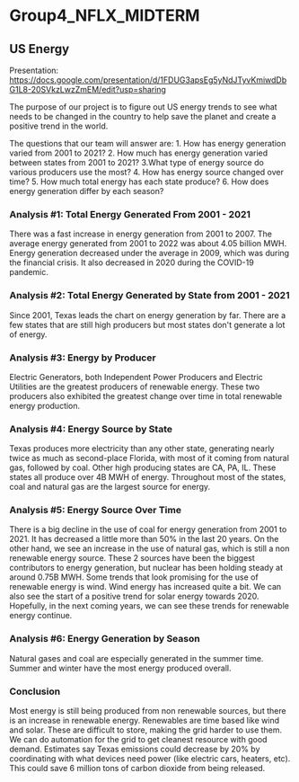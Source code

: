 # Group4_NFLX_MIDTERM

## US Energy

Presentation: https://docs.google.com/presentation/d/1FDUG3apsEg5yNdJTyvKmiwdDbG1L8-20SVkzLwzZmEM/edit?usp=sharing

The purpose of our project is to figure out US energy trends to see what needs to be changed in the country to help save the planet and create a positive trend in the world. 

The questions that our team will answer are:
	1. How has energy generation varied from 2001 to 2021?
	2. How much has energy generation varied between states from 2001 to 2021?
	3.What type of energy source do various producers use the most?
	4. How has energy source changed over time?
	5. How much total energy has each state produce?
	6. How does energy generation differ by each season?

### Analysis #1: Total Energy Generated From 2001 - 2021

There was a fast increase in energy generation from 2001 to 2007. The average energy generated from 2001 to 2022 was about 4.05 billion MWH. Energy generation decreased under the average in 2009, which was during the financial crisis. It also decreased in 2020 during the COVID-19 pandemic.

### Analysis #2: Total Energy Generated by State from 2001 - 2021

Since 2001, Texas leads the chart on energy generation by far. There are a few states that are still high producers but most states don't generate a lot of energy. 

### Analysis #3: Energy by Producer

Electric Generators, both Independent Power Producers and Electric Utilities are the greatest producers of renewable energy. These two producers also exhibited the greatest change over time in total renewable energy production. 

### Analysis #4: Energy Source by State

Texas produces more electricity than any other state, generating nearly twice as much as second-place Florida, with most of it coming from natural gas, followed by coal. Other high producing states are CA, PA, IL. These states all produce over 4B MWH of energy. Throughout most of the states, coal and natural gas are the largest source for energy. 

### Analysis #5: Energy Source Over Time

There is a big decline in the use of coal for energy generation from 2001 to 2021. It has decreased a little more than 50% in the last 20 years. On the other hand, we see an increase in the use of natural gas, which is still a non renewable energy source. These 2 sources have been the biggest contributors to energy generation, but nuclear has been holding steady at around 0.75B MWH. Some trends that look promising for the use of renewable energy is wind. Wind energy has increased quite a bit. We can also see the start of a positive trend for solar energy towards 2020. Hopefully, in the next coming years, we can see these trends for renewable energy continue. 

### Analysis #6: Energy Generation by Season

Natural gases and coal are especially generated in the summer time. Summer and winter have the most energy produced overall. 

### Conclusion

Most energy is still being produced from non renewable sources, but there is an increase in renewable energy. Renewables are time based like wind and solar. These are difficult to store, making the grid harder to use them. We can do automation for the grid to get cleanest resource with good demand. Estimates say Texas emissions could decrease by 20% by coordinating with what devices need power (like electric cars, heaters, etc). This could save 6 million tons of carbon dioxide from being released.

